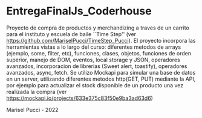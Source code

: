 # EntregaFinalJs_Coderhouse
Proyecto de compra de productos y merchandizing a traves de un carrito para el instituto y escuela de baile ``Time Step'' (ver https://github.com/MariselPucci/TimeStep_Pucci).
El proyecto incorpora las herramientas vistas a lo largo del curso: diferentes metodos de arrays (ejemplo, some, filter, etc), funciones, clases, objetos, funciones de orden superior, manejo de DOM, eventos, local storage y JSON, operadores avanzados, incorporacion de librerias (Sweet alert, toastify), operadores avanzados, async, fetch. Se utilizo Mockapi para simular una base de datos en un server, utilizando diferentes metodos http(GET, PUT) mediante la API, por ejemplo para actualizar el stock disponible de un producto una vez realizada la compra (ver https://mockapi.io/projects/633e375c83f50e9ba3ad63d6)

Marisel Pucci - 2022